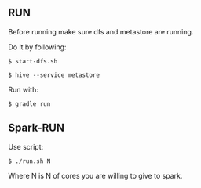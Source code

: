 ## RUN 

Before running make sure dfs and metastore are running.

Do it by following:

	$ start-dfs.sh

	$ hive --service metastore

Run with: 
	
	$ gradle run

## Spark-RUN

Use script:

	$ ./run.sh N

Where N is N of cores you are willing to give to spark.

